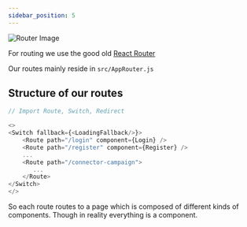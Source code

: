 ```yaml
---
sidebar_position: 5
---
```


![Router Image](/img/docs/router.png)

For routing we use the good old [React Router](https://reactrouter.com/en/main)

Our routes mainly reside in `src/AppRouter.js`

## Structure of our routes

```js
// Import Route, Switch, Redirect

<>
<Switch fallback={<LoadingFallback/>}>
    <Route path="/login" component={Login} />
    <Route path="/register" component={Register} />
    ...
    <Route path="/connector-campaign">
       ...
    </Route>
</Switch>
</>
```

So each route routes to a page which is composed of different kinds of components. Though in reality everything is a component.